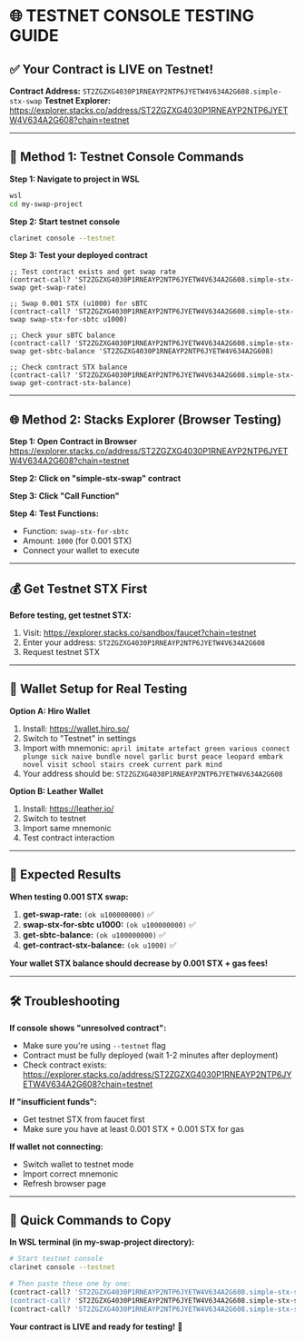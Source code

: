 # 🌐 TESTNET CONSOLE TESTING GUIDE

## ✅ Your Contract is LIVE on Testnet!

**Contract Address:** `ST2ZGZXG4030P1RNEAYP2NTP6JYETW4V634A2G608.simple-stx-swap`
**Testnet Explorer:** https://explorer.stacks.co/address/ST2ZGZXG4030P1RNEAYP2NTP6JYETW4V634A2G608?chain=testnet

---

## 🚀 Method 1: Testnet Console Commands

**Step 1: Navigate to project in WSL**

```bash
wsl
cd my-swap-project
```

**Step 2: Start testnet console**

```bash
clarinet console --testnet
```

**Step 3: Test your deployed contract**

```clarity
;; Test contract exists and get swap rate
(contract-call? 'ST2ZGZXG4030P1RNEAYP2NTP6JYETW4V634A2G608.simple-stx-swap get-swap-rate)

;; Swap 0.001 STX (u1000) for sBTC
(contract-call? 'ST2ZGZXG4030P1RNEAYP2NTP6JYETW4V634A2G608.simple-stx-swap swap-stx-for-sbtc u1000)

;; Check your sBTC balance
(contract-call? 'ST2ZGZXG4030P1RNEAYP2NTP6JYETW4V634A2G608.simple-stx-swap get-sbtc-balance 'ST2ZGZXG4030P1RNEAYP2NTP6JYETW4V634A2G608)

;; Check contract STX balance
(contract-call? 'ST2ZGZXG4030P1RNEAYP2NTP6JYETW4V634A2G608.simple-stx-swap get-contract-stx-balance)
```

---

## 🌐 Method 2: Stacks Explorer (Browser Testing)

**Step 1: Open Contract in Browser**
https://explorer.stacks.co/address/ST2ZGZXG4030P1RNEAYP2NTP6JYETW4V634A2G608?chain=testnet

**Step 2: Click on "simple-stx-swap" contract**

**Step 3: Click "Call Function"**

**Step 4: Test Functions:**

- Function: `swap-stx-for-sbtc`
- Amount: `1000` (for 0.001 STX)
- Connect your wallet to execute

---

## 💰 Get Testnet STX First

**Before testing, get testnet STX:**

1. Visit: https://explorer.stacks.co/sandbox/faucet?chain=testnet
2. Enter your address: `ST2ZGZXG4030P1RNEAYP2NTP6JYETW4V634A2G608`
3. Request testnet STX

---

## 🔧 Wallet Setup for Real Testing

**Option A: Hiro Wallet**

1. Install: https://wallet.hiro.so/
2. Switch to "Testnet" in settings
3. Import with mnemonic: `april imitate artefact green various connect plunge sick naive bundle novel garlic burst peace leopard embark novel visit school stairs creek current park mind`
4. Your address should be: `ST2ZGZXG4030P1RNEAYP2NTP6JYETW4V634A2G608`

**Option B: Leather Wallet**

1. Install: https://leather.io/
2. Switch to testnet
3. Import same mnemonic
4. Test contract interaction

---

## 🎯 Expected Results

**When testing 0.001 STX swap:**

1. **get-swap-rate:** `(ok u100000000)` ✅
2. **swap-stx-for-sbtc u1000:** `(ok u100000000)` ✅
3. **get-sbtc-balance:** `(ok u100000000)` ✅
4. **get-contract-stx-balance:** `(ok u1000)` ✅

**Your wallet STX balance should decrease by 0.001 STX + gas fees!**

---

## 🛠 Troubleshooting

**If console shows "unresolved contract":**

- Make sure you're using `--testnet` flag
- Contract must be fully deployed (wait 1-2 minutes after deployment)
- Check contract exists: https://explorer.stacks.co/address/ST2ZGZXG4030P1RNEAYP2NTP6JYETW4V634A2G608?chain=testnet

**If "insufficient funds":**

- Get testnet STX from faucet first
- Make sure you have at least 0.001 STX + 0.001 STX for gas

**If wallet not connecting:**

- Switch wallet to testnet mode
- Import correct mnemonic
- Refresh browser page

---

## 🚀 Quick Commands to Copy

**In WSL terminal (in my-swap-project directory):**

```bash
# Start testnet console
clarinet console --testnet

# Then paste these one by one:
(contract-call? 'ST2ZGZXG4030P1RNEAYP2NTP6JYETW4V634A2G608.simple-stx-swap get-swap-rate)
(contract-call? 'ST2ZGZXG4030P1RNEAYP2NTP6JYETW4V634A2G608.simple-stx-swap swap-stx-for-sbtc u1000)
(contract-call? 'ST2ZGZXG4030P1RNEAYP2NTP6JYETW4V634A2G608.simple-stx-swap get-sbtc-balance 'ST2ZGZXG4030P1RNEAYP2NTP6JYETW4V634A2G608)
```

**Your contract is LIVE and ready for testing!** 🎉

